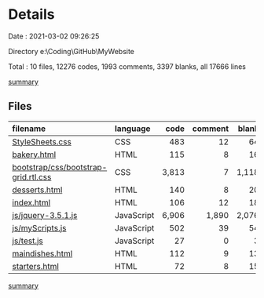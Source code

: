 # Details

Date : 2021-03-02 09:26:25

Directory e:\Coding\GitHub\MyWebsite

Total : 10 files,  12276 codes, 1993 comments, 3397 blanks, all 17666 lines

[summary](results.md)

## Files
| filename | language | code | comment | blank | total |
| :--- | :--- | ---: | ---: | ---: | ---: |
| [StyleSheets.css](/StyleSheets.css) | CSS | 483 | 12 | 64 | 559 |
| [bakery.html](/bakery.html) | HTML | 115 | 8 | 16 | 139 |
| [bootstrap/css/bootstrap-grid.rtl.css](/bootstrap/css/bootstrap-grid.rtl.css) | CSS | 3,813 | 7 | 1,118 | 4,938 |
| [desserts.html](/desserts.html) | HTML | 140 | 8 | 20 | 168 |
| [index.html](/index.html) | HTML | 106 | 12 | 18 | 136 |
| [js/jquery-3.5.1.js](/js/jquery-3.5.1.js) | JavaScript | 6,906 | 1,890 | 2,076 | 10,872 |
| [js/myScripts.js](/js/myScripts.js) | JavaScript | 502 | 39 | 54 | 595 |
| [js/test.js](/js/test.js) | JavaScript | 27 | 0 | 3 | 30 |
| [maindishes.html](/maindishes.html) | HTML | 112 | 9 | 13 | 134 |
| [starters.html](/starters.html) | HTML | 72 | 8 | 15 | 95 |

[summary](results.md)